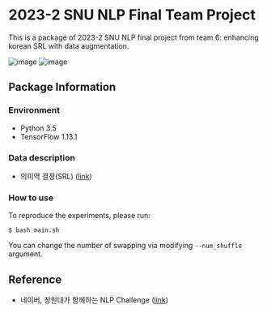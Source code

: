 # 2023-2 SNU NLP Final Team Project
This is a package of 2023-2 SNU NLP final project from team 6: enhancing korean SRL with data augmentation.

![image](https://github.com/lsjlsj5846/KorSRL/assets/120196745/04820f9e-6006-4340-8325-b06508c9b594)
![image](https://github.com/lsjlsj5846/KorSRL/assets/120196745/34fd5dd2-ed94-4f9e-85ac-6adcd0249c3d)


## Package Information
### Environment
* Python 3.5
* TensorFlow 1.13.1

### Data description
* 의미역 결정(SRL) ([link](https://air.changwon.ac.kr/?page_id=14))

### How to use
To reproduce the experiments, please run:
```
$ bash main.sh
```
You can change the number of swapping via modifying `--num_shuffle` argument.

## Reference
* 네이버, 창원대가 함께하는 NLP Challenge ([link](https://github.com/naver/nlp-challenge))

